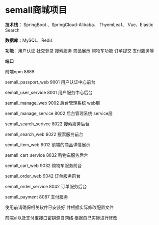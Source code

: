  # semall商城项目



**技术栈**： SpringBoot 、SpringCloud-Alibaba、 ThyemLeaf、 Vue、Elastic Search

**数据库**：MySQL、Redis

**功能**：用户认证 社交登录 搜索服务 商品展示 购物车功能 订单提交 支付服务等

**端口**

前端npm 8888

 semall_passport_web 9001 用户认证中心前台

 semall_user_service 8001 用户服务中心后台

 semall_manage_web 9002 后台管理系统 web层

 semall_manage_service 8002 后台管理系统 service层

 semall_search_serivce 8022 搜索服务后台

 semall_search_web 9022 搜索服务前台

 semall_item_web 9012 前端的商品详情展示

 semall_cart_service 8032 购物车服务后台

 semall_cart_web 9032 购物车服务前台

 semall_order_web 9042 订单服务前台

 semall_order_service 8042 订单服务后台

 semall_payment 8087  支付服务



使用前请确保相关软件已安装好 并根据实际修改配置文件

前端ui以及支付宝接口密钥源自网络 根据自己实际进行修改

